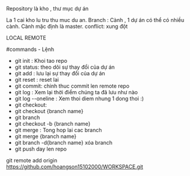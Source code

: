 Repository là kho , thư mục dự án 

La 1 cai kho lu tru thu muc du an.
Branch : Cành , 1 dự án có thể có nhiều cành. Cành mặc định là master.
conflict: xung đột
 
LOCAL 
REMOTE


#commands - Lệnh
- git init : Khoi tao repo
- git status: theo dõi sự thay đổi của dự án
- git add : lưu lại sự thay đổi của dự án
- git reset : reset lai
- git commit: chinh thuc commit len remote repo
- git log : Xem lại thời điểm chúng ta đã lưu như nào
- git log --oneline : Xem thoi diem nhung 1 dong thoi :)
- git checkout: 
- git checkout {branch name}
- git branch
- git checkout -b {branch name}
- git merge : Tong hop lai cac branch
- git merge {branch name}
- git branch -d{branch name} xóa branch
- git push day len repo

git remote add origin https://github.com/hoangson15102000/WORKSPACE.git